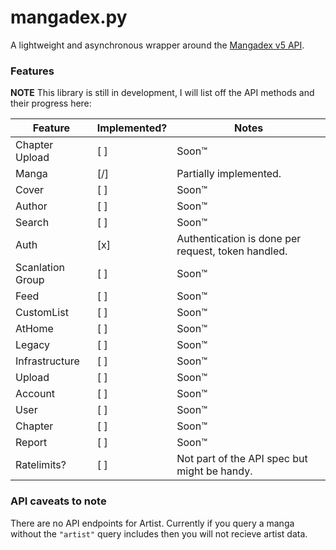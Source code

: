# mangadex.py

A lightweight and asynchronous wrapper around the [Mangadex v5 API](https://api.mangadex.org/docs.html).

### Features
**NOTE** This library is still in development, I will list off the API methods and their progress here:

| Feature          | Implemented? | Notes                                              |
| ---------------- | ------------ | -------------------------------------------------- |
| Chapter Upload   | [ ]          | Soon:tm:                                           |
| Manga            | [/]          | Partially implemented.                             |
| Cover            | [ ]          | Soon:tm:                                           |
| Author           | [ ]          | Soon:tm:                                           |
| Search           | [ ]          | Soon:tm:                                           |
| Auth             | [x]          | Authentication is done per request, token handled. |
| Scanlation Group | [ ]          | Soon:tm:                                           |
| Feed             | [ ]          | Soon:tm:                                           |
| CustomList       | [ ]          | Soon:tm:                                           |
| AtHome           | [ ]          | Soon:tm:                                           |
| Legacy           | [ ]          | Soon:tm:                                           |
| Infrastructure   | [ ]          | Soon:tm:                                           |
| Upload           | [ ]          | Soon:tm:                                           |
| Account          | [ ]          | Soon:tm:                                           |
| User             | [ ]          | Soon:tm:                                           |
| Chapter          | [ ]          | Soon:tm:                                           |
| Report           | [ ]          | Soon:tm:                                           |
| Ratelimits?      | [ ]          | Not part of the API spec but might be handy.       |

### API caveats to note

There are no API endpoints for Artist. Currently if you query a manga without the `"artist"` query includes then you will not recieve artist data.
